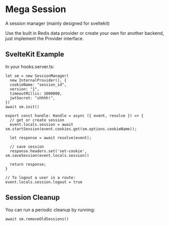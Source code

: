 # Mega Session

A session manager (mainly designed for sveltekit)

Use the built in Redis data provider or create your own for another backend, just implement the Provider interface.

## SvelteKit Example
In your hooks.server.ts:
```
let sm = new SessionManager(
  new InternalProvider(), {
  cookieName: "session_id",
  version: "1",
  timeoutMillis: 1000000,
  jwtSecret: "shhhh!",
})
await sm.init()

export const handle: Handle = async ({ event, resolve }) => {
  // get or create session
  event.locals.session = await sm.startSession(event.cookies.get(sm.options.cookieName));

  let response = await resolve(event);

  // save session
  response.headers.set('set-cookie', sm.saveSession(event.locals.session))

  return response;
}

// To logout a user in a route:
event.locals.session.logout = true
```

## Session Cleanup
You can run a periodic cleanup by running:
```
await sm.removeOldSessions()
```
